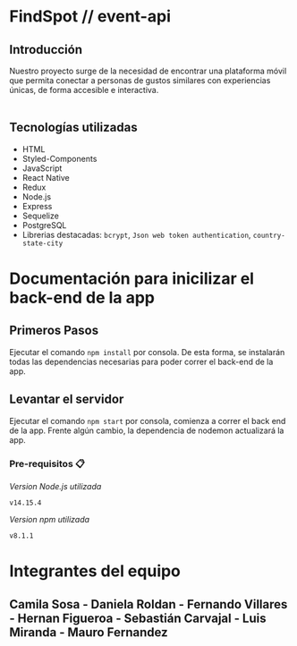 # FindSpot // event-api

<h2>Introducción</h2>
Nuestro proyecto surge de la necesidad de encontrar una plataforma móvil que permita conectar a personas de gustos similares con experiencias únicas, de forma accesible e interactiva.
<br></br>

<h2>Tecnologías utilizadas</h2>

* HTML
* Styled-Components
* JavaScript
* React Native
* Redux
* Node.js
* Express
* Sequelize
* PostgreSQL
* Librerias destacadas: `bcrypt`, `Json web token authentication`, `country-state-city`

# Documentación para inicilizar el back-end de la app 

## Primeros Pasos

Ejecutar el comando `npm install` por consola. De esta forma, se instalarán todas las dependencias necesarias para poder correr el back-end de la app.

## Levantar el servidor 

Ejecutar el comando `npm start` por consola, comienza a correr el back end de la app. Frente algún cambio, la dependencia de nodemon actualizará la app.


### Pre-requisitos 📋

_Version Node.js utilizada_

```
v14.15.4
```
_Version npm utilizada_

```
v8.1.1
```

# Integrantes del equipo

## Camila Sosa - Daniela Roldan - Fernando Villares - Hernan Figueroa - Sebastián Carvajal - Luis Miranda  - Mauro Fernandez